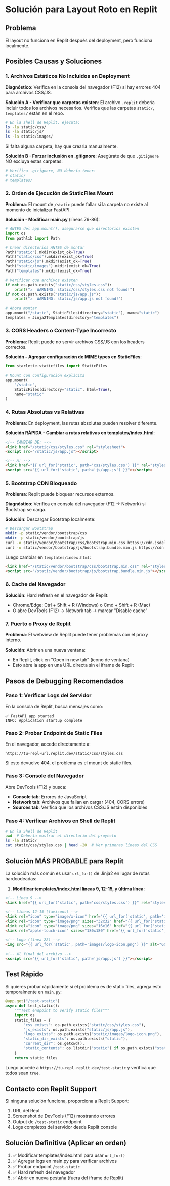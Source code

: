 # Solución para Layout Roto en Replit

## Problema
El layout no funciona en Replit después del deployment, pero funciona localmente.

## Posibles Causas y Soluciones

### 1. **Archivos Estáticos No Incluidos en Deployment**

**Diagnóstico**: Verifica en la consola del navegador (F12) si hay errores 404 para archivos CSS/JS.

**Solución A - Verificar que carpetas existen**:
El archivo `.replit` debería incluir todos los archivos necesarios. Verifica que las carpetas `static/`, `templates/` están en el repo.

```bash
# En la shell de Replit, ejecuta:
ls -la static/css/
ls -la static/js/
ls -la static/images/
```

Si falta alguna carpeta, hay que crearla manualmente.

**Solución B - Forzar inclusión en .gitignore**:
Asegúrate de que `.gitignore` NO excluya estas carpetas:

```bash
# Verifica .gitignore, NO debería tener:
# static/
# templates/
```

### 2. **Orden de Ejecución de StaticFiles Mount**

**Problema**: El mount de `/static` puede fallar si la carpeta no existe al momento de inicializar FastAPI.

**Solución - Modificar main.py** (líneas 76-86):

```python
# ANTES del app.mount(), asegurarse que directorios existen
import os
from pathlib import Path

# Crear directorios ANTES de montar
Path("static").mkdir(exist_ok=True)
Path("static/css").mkdir(exist_ok=True)
Path("static/js").mkdir(exist_ok=True)
Path("static/images").mkdir(exist_ok=True)
Path("templates").mkdir(exist_ok=True)

# Verificar que archivos existen
if not os.path.exists("static/css/styles.css"):
    print("⚠️  WARNING: static/css/styles.css not found!")
if not os.path.exists("static/js/app.js"):
    print("⚠️  WARNING: static/js/app.js not found!")

# Ahora montar
app.mount("/static", StaticFiles(directory="static"), name="static")
templates = Jinja2Templates(directory="templates")
```

### 3. **CORS Headers o Content-Type Incorrecto**

**Problema**: Replit puede no servir archivos CSS/JS con los headers correctos.

**Solución - Agregar configuración de MIME types en StaticFiles**:

```python
from starlette.staticfiles import StaticFiles

# Mount con configuración explícita
app.mount(
    "/static",
    StaticFiles(directory="static", html=True),
    name="static"
)
```

### 4. **Rutas Absolutas vs Relativas**

**Problema**: En deployment, las rutas absolutas pueden resolver diferente.

**Solución RÁPIDA - Cambiar a rutas relativas en templates/index.html**:

```html
<!-- CAMBIAR DE: -->
<link href="/static/css/styles.css" rel="stylesheet">
<script src="/static/js/app.js"></script>

<!-- A: -->
<link href="{{ url_for('static', path='css/styles.css') }}" rel="stylesheet">
<script src="{{ url_for('static', path='js/app.js') }}"></script>
```

### 5. **Bootstrap CDN Bloqueado**

**Problema**: Replit puede bloquear recursos externos.

**Diagnóstico**: Verifica en consola del navegador (F12 → Network) si Bootstrap se carga.

**Solución**: Descargar Bootstrap localmente:

```bash
# Descargar Bootstrap
mkdir -p static/vendor/bootstrap/css
mkdir -p static/vendor/bootstrap/js
curl -o static/vendor/bootstrap/css/bootstrap.min.css https://cdn.jsdelivr.net/npm/bootstrap@5.3.0/dist/css/bootstrap.min.css
curl -o static/vendor/bootstrap/js/bootstrap.bundle.min.js https://cdn.jsdelivr.net/npm/bootstrap@5.3.0/dist/js/bootstrap.bundle.min.js
```

Luego cambiar en `templates/index.html`:
```html
<link href="/static/vendor/bootstrap/css/bootstrap.min.css" rel="stylesheet">
<script src="/static/vendor/bootstrap/js/bootstrap.bundle.min.js"></script>
```

### 6. **Cache del Navegador**

**Solución**: Hard refresh en el navegador de Replit:
- Chrome/Edge: Ctrl + Shift + R (Windows) o Cmd + Shift + R (Mac)
- O abre DevTools (F12) → Network tab → marcar "Disable cache"

### 7. **Puerto o Proxy de Replit**

**Problema**: El webview de Replit puede tener problemas con el proxy interno.

**Solución**: Abrir en una nueva ventana:
- En Replit, click en "Open in new tab" (icono de ventana)
- Esto abre la app en una URL directa sin el iframe de Replit

## Pasos de Debugging Recomendados

### Paso 1: Verificar Logs del Servidor

En la consola de Replit, busca mensajes como:
```
✅ FastAPI app started
INFO: Application startup complete
```

### Paso 2: Probar Endpoint de Static Files

En el navegador, accede directamente a:
```
https://tu-repl-url.replit.dev/static/css/styles.css
```

Si esto devuelve 404, el problema es el mount de static files.

### Paso 3: Console del Navegador

Abre DevTools (F12) y busca:
- **Console tab**: Errores de JavaScript
- **Network tab**: Archivos que fallan en cargar (404, CORS errors)
- **Sources tab**: Verifica que los archivos CSS/JS están disponibles

### Paso 4: Verificar Archivos en Shell de Replit

```bash
# En la Shell de Replit
pwd  # Debería mostrar el directorio del proyecto
ls -la static/
cat static/css/styles.css | head -20  # Ver primeras líneas del CSS
```

## Solución MÁS PROBABLE para Replit

La solución más común es usar `url_for()` de Jinja2 en lugar de rutas hardcodeadas:

1. **Modificar templates/index.html líneas 9, 12-15, y última línea**:

```html
<!-- Línea 9 -->
<link href="{{ url_for('static', path='css/styles.css') }}" rel="stylesheet">

<!-- Líneas 12-15 (favicons) -->
<link rel="icon" type="image/x-icon" href="{{ url_for('static', path='images/favicon.ico') }}">
<link rel="icon" type="image/png" sizes="32x32" href="{{ url_for('static', path='images/favicon-32x32.png') }}">
<link rel="icon" type="image/png" sizes="16x16" href="{{ url_for('static', path='images/favicon-16x16.png') }}">
<link rel="apple-touch-icon" sizes="180x180" href="{{ url_for('static', path='images/apple-touch-icon.png') }}">

<!-- Logo (línea 22) -->
<img src="{{ url_for('static', path='images/logo-icon.png') }}" alt="GGRevealer" class="logo-icon">

<!-- Al final del archivo -->
<script src="{{ url_for('static', path='js/app.js') }}"></script>
```

## Test Rápido

Si quieres probar rápidamente si el problema es de static files, agrega esto temporalmente en `main.py`:

```python
@app.get("/test-static")
async def test_static():
    """Test endpoint to verify static files"""
    import os
    static_files = {
        "css_exists": os.path.exists("static/css/styles.css"),
        "js_exists": os.path.exists("static/js/app.js"),
        "logo_exists": os.path.exists("static/images/logo-icon.png"),
        "static_dir_exists": os.path.exists("static"),
        "current_dir": os.getcwd(),
        "static_contents": os.listdir("static") if os.path.exists("static") else []
    }
    return static_files
```

Luego accede a `https://tu-repl.replit.dev/test-static` y verifica que todos sean `true`.

## Contacto con Replit Support

Si ninguna solución funciona, proporciona a Replit Support:

1. URL del Repl
2. Screenshot de DevTools (F12) mostrando errores
3. Output de `/test-static` endpoint
4. Logs completos del servidor desde Replit console

## Solución Definitiva (Aplicar en orden)

1. ✅ Modificar templates/index.html para usar `url_for()`
2. ✅ Agregar logs en main.py para verificar archivos
3. ✅ Probar endpoint `/test-static`
4. ✅ Hard refresh del navegador
5. ✅ Abrir en nueva pestaña (fuera del iframe de Replit)
